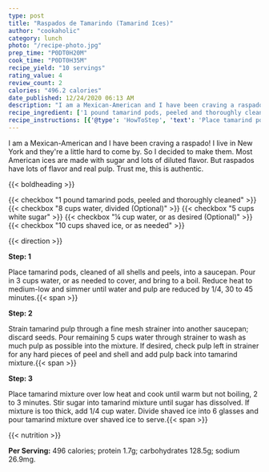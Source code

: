 ```yaml
---
type: post
title: "Raspados de Tamarindo (Tamarind Ices)"
author: "cookaholic"
category: lunch
photo: "/recipe-photo.jpg"
prep_time: "P0DT0H20M"
cook_time: "P0DT0H35M"
recipe_yield: "10 servings"
rating_value: 4
review_count: 2
calories: "496.2 calories"
date_published: 12/24/2020 06:13 AM
description: "I am a Mexican-American and I have been craving a raspado! I live in New York and they're a little hard to come by. So I decided to make them. Most American ices are made with sugar and lots of diluted flavor. But raspados have lots of flavor and real pulp. Trust me, this is authentic."
recipe_ingredient: ['1 pound tamarind pods, peeled and thoroughly cleaned', '8 cups water, divided', '5 cups white sugar', '¼ cup water, or as desired', '10 cups shaved ice, or as needed']
recipe_instructions: [{'@type': 'HowToStep', 'text': 'Place tamarind pods, cleaned of all shells and peels, into a saucepan. Pour in 3 cups water, or as needed to cover, and bring to a boil. Reduce heat to medium-low and simmer until water and pulp are reduced by 1/4, 30 to 45 minutes.\n'}, {'@type': 'HowToStep', 'text': 'Strain tamarind pulp through a fine mesh strainer into another saucepan; discard seeds. Pour remaining 5 cups water through strainer to wash as much pulp as possible into the mixture. If desired, check pulp left in strainer for any hard pieces of peel and shell and add pulp back into tamarind mixture.\n'}, {'@type': 'HowToStep', 'text': 'Place tamarind mixture over low heat and cook until warm but not boiling, 2 to 3 minutes. Stir sugar into tamarind mixture until sugar has dissolved. If mixture is too thick, add 1/4 cup water. Divide shaved ice into 6 glasses and pour tamarind mixture over shaved ice to serve.\n'}]
---
```


I am a Mexican-American and I have been craving a raspado! I live in New York and they're a little hard to come by. So I decided to make them. Most American ices are made with sugar and lots of diluted flavor. But raspados have lots of flavor and real pulp. Trust me, this is authentic. 

{{< boldheading >}}

{{< checkbox "1 pound tamarind pods, peeled and thoroughly cleaned" >}}
{{< checkbox "8 cups water, divided  (Optional)" >}}
{{< checkbox "5 cups white sugar" >}}
{{< checkbox "¼ cup water, or as desired  (Optional)" >}}
{{< checkbox "10 cups shaved ice, or as needed" >}}


{{< direction >}}

**Step: 1**

Place tamarind pods, cleaned of all shells and peels, into a saucepan. Pour in 3 cups water, or as needed to cover, and bring to a boil. Reduce heat to medium-low and simmer until water and pulp are reduced by 1/4, 30 to 45 minutes.{{< span >}}

**Step: 2**

Strain tamarind pulp through a fine mesh strainer into another saucepan; discard seeds. Pour remaining 5 cups water through strainer to wash as much pulp as possible into the mixture. If desired, check pulp left in strainer for any hard pieces of peel and shell and add pulp back into tamarind mixture.{{< span >}}

**Step: 3**

Place tamarind mixture over low heat and cook until warm but not boiling, 2 to 3 minutes. Stir sugar into tamarind mixture until sugar has dissolved. If mixture is too thick, add 1/4 cup water. Divide shaved ice into 6 glasses and pour tamarind mixture over shaved ice to serve.{{< span >}}

{{< nutrition >}}

**Per Serving:** 496 calories; protein 1.7g; carbohydrates 128.5g; sodium 26.9mg.